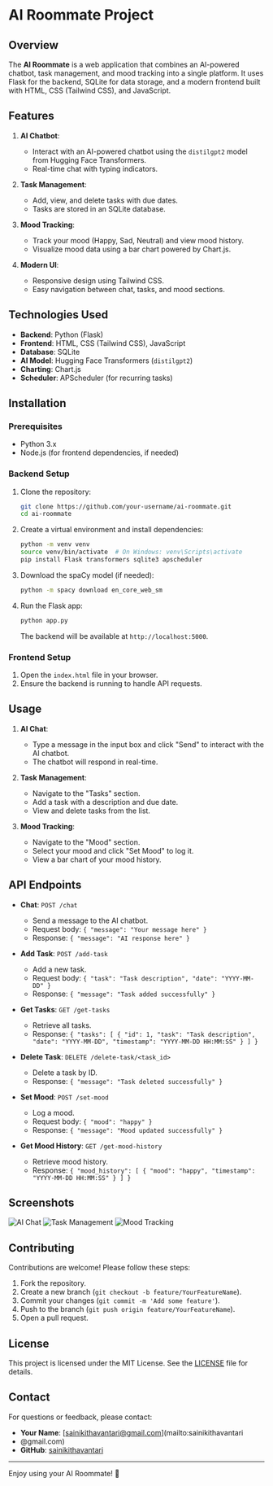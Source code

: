 # AI Roommate Project

## Overview
The **AI Roommate** is a web application that combines an AI-powered chatbot, task management, and mood tracking into a single platform. It uses Flask for the backend, SQLite for data storage, and a modern frontend built with HTML, CSS (Tailwind CSS), and JavaScript.

## Features
1. **AI Chatbot**:
   - Interact with an AI-powered chatbot using the `distilgpt2` model from Hugging Face Transformers.
   - Real-time chat with typing indicators.

2. **Task Management**:
   - Add, view, and delete tasks with due dates.
   - Tasks are stored in an SQLite database.

3. **Mood Tracking**:
   - Track your mood (Happy, Sad, Neutral) and view mood history.
   - Visualize mood data using a bar chart powered by Chart.js.

4. **Modern UI**:
   - Responsive design using Tailwind CSS.
   - Easy navigation between chat, tasks, and mood sections.

## Technologies Used
- **Backend**: Python (Flask)
- **Frontend**: HTML, CSS (Tailwind CSS), JavaScript
- **Database**: SQLite
- **AI Model**: Hugging Face Transformers (`distilgpt2`)
- **Charting**: Chart.js
- **Scheduler**: APScheduler (for recurring tasks)

## Installation

### Prerequisites
- Python 3.x
- Node.js (for frontend dependencies, if needed)

### Backend Setup
1. Clone the repository:
   ```bash
   git clone https://github.com/your-username/ai-roommate.git
   cd ai-roommate
   ```

2. Create a virtual environment and install dependencies:
   ```bash
   python -m venv venv
   source venv/bin/activate  # On Windows: venv\Scripts\activate
   pip install Flask transformers sqlite3 apscheduler
   ```

3. Download the spaCy model (if needed):
   ```bash
   python -m spacy download en_core_web_sm
   ```

4. Run the Flask app:
   ```bash
   python app.py
   ```
   The backend will be available at `http://localhost:5000`.

### Frontend Setup
1. Open the `index.html` file in your browser.
2. Ensure the backend is running to handle API requests.

## Usage
1. **AI Chat**:
   - Type a message in the input box and click "Send" to interact with the AI chatbot.
   - The chatbot will respond in real-time.

2. **Task Management**:
   - Navigate to the "Tasks" section.
   - Add a task with a description and due date.
   - View and delete tasks from the list.

3. **Mood Tracking**:
   - Navigate to the "Mood" section.
   - Select your mood and click "Set Mood" to log it.
   - View a bar chart of your mood history.

## API Endpoints
- **Chat**: `POST /chat`
  - Send a message to the AI chatbot.
  - Request body: `{ "message": "Your message here" }`
  - Response: `{ "message": "AI response here" }`

- **Add Task**: `POST /add-task`
  - Add a new task.
  - Request body: `{ "task": "Task description", "date": "YYYY-MM-DD" }`
  - Response: `{ "message": "Task added successfully" }`

- **Get Tasks**: `GET /get-tasks`
  - Retrieve all tasks.
  - Response: `{ "tasks": [ { "id": 1, "task": "Task description", "date": "YYYY-MM-DD", "timestamp": "YYYY-MM-DD HH:MM:SS" } ] }`

- **Delete Task**: `DELETE /delete-task/<task_id>`
  - Delete a task by ID.
  - Response: `{ "message": "Task deleted successfully" }`

- **Set Mood**: `POST /set-mood`
  - Log a mood.
  - Request body: `{ "mood": "happy" }`
  - Response: `{ "message": "Mood updated successfully" }`

- **Get Mood History**: `GET /get-mood-history`
  - Retrieve mood history.
  - Response: `{ "mood_history": [ { "mood": "happy", "timestamp": "YYYY-MM-DD HH:MM:SS" } ] }`

## Screenshots
![AI Chat](screenshots/chat.png)
![Task Management](screenshots/tasks.png)
![Mood Tracking](screenshots/mood.png)

## Contributing
Contributions are welcome! Please follow these steps:
1. Fork the repository.
2. Create a new branch (`git checkout -b feature/YourFeatureName`).
3. Commit your changes (`git commit -m 'Add some feature'`).
4. Push to the branch (`git push origin feature/YourFeatureName`).
5. Open a pull request.

## License
This project is licensed under the MIT License. See the [LICENSE](LICENSE) file for details.

## Contact
For questions or feedback, please contact:
- **Your Name**: [sainikithavantari@gmail.com](mailto:sainikithavantari
- @gmail.com)
- **GitHub**: [sainikithavantari](https://github.com/sainikithavantari)

---

Enjoy using your AI Roommate! 🚀
